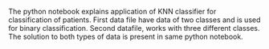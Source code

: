 The python notebook explains application of KNN classifier for classification of patients. First data file have data of two classes and is used for binary classification.
Second datafile, works with three different classes. The solution to both types of data is present in same python notebook.

